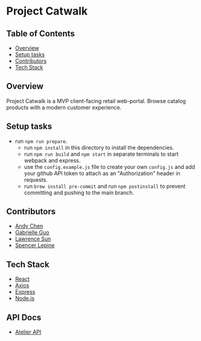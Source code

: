 # Project Catwalk

## Table of Contents
  - [Overview](#overview)
  - [Setup tasks](#setup-tasks)
  - [Contributors](#contributors)
  - [Tech Stack](#tech-stack)

## Overview
Project Catwalk is a MVP client-facing retail web-portal. Browse catalog products with a modern customer experience.

## Setup tasks
- run `npm run prepare`.
  - run `npm install` in this directory to install the dependencies.
  - run `npm run build` and `npm start` in separate terminals to start webpack and express.
  - use the `config.example.js` file to create your own `config.js` and add your github API token to attach as an "Authorization" header in requests.
  - run `brew install pre-commit` and run `npm postinstall` to prevent committing and pushing to the main branch.

## Contributors
  - [Andy Chen](https://github.com/andy-ch3n)
  - [Gabrielle Guo](https://github.com/ggbbi)
  - [Lawrence Sun](https://github.com/lawsun03)
  - [Spencer Lepine](https://github.com/spencerlepine)

## Tech Stack
  - [React](https://reactjs.org/)
  - [Axios](https://www.npmjs.com/package/axios)
  - [Express](https://expressjs.com/)
  - [Node.js](https://nodejs.org/en/)

## API Docs
  - [Atelier API](https://gist.github.com/trentgoing/d69849d6c16b82d279ffc4ecd127f49f)
